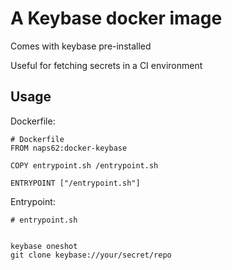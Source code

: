 # A Keybase docker image

Comes with keybase pre-installed

Useful for fetching secrets in a CI environment

## Usage

Dockerfile:

```
# Dockerfile
FROM naps62:docker-keybase

COPY entrypoint.sh /entrypoint.sh

ENTRYPOINT ["/entrypoint.sh"]
```


Entrypoint: 

```
# entrypoint.sh


keybase oneshot
git clone keybase://your/secret/repo
```
